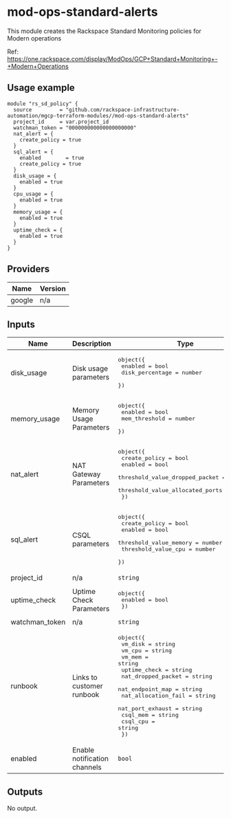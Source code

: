 # mod-ops-standard-alerts

This module creates the Rackspace Standard Monitoring policies for Modern operations

Ref: https://one.rackspace.com/display/ModOps/GCP+Standard+Monitoring+-+Modern+Operations


## Usage example
```
module "rs_sd_policy" {
  source         = "github.com/rackspace-infrastructure-automation/mgcp-terraform-modules//mod-ops-standard-alerts"
  project_id     = var.project_id
  watchman_token = "000000000000000000000"
  nat_alert = {
    create_policy = true
  }
  sql_alert = {
    enabled        = true
    create_policy = true
  }
  disk_usage = {
    enabled = true
  }
  cpu_usage = {
    enabled = true
  }
  memory_usage = {
    enabled = true
  }
  uptime_check = {
    enabled = true
  }
}
```

## Providers
| Name | Version |
|------|---------|
| google | n/a |

## Inputs

| Name | Description | Type | Default | Required |
|------|-------------|------|---------|:-----:|
| disk\_usage | Disk usage parameters | <pre>object({<br>    enabled         = bool<br>    disk_percentage = number<br>  })<br></pre> | <pre>{<br>  "disk_percentage": 10,<br>  "enabled": false<br>}<br></pre> | no |
| memory\_usage | Memory Usage Parameters | <pre>object({<br>    enabled       = bool<br>    mem_threshold = number <br>  })<br></pre> | <pre>{<br>  "enabled": false,<br>  "mem_threshold": 98<br>}<br></pre> | no |
| nat\_alert | NAT Gateway Parameters | <pre>object({<br>    create_policy                   = bool<br>    enabled                         = bool<br>    threshold_value_dropped_packet  = number<br>    threshold_value_allocated_ports = number<br>  })| <pre>{<br>  "create_policy: false,<br>  "enabled": false,<br>  "threshold_value_dropped_packet": 0,<br>  "threshold_value_allocated_ports": 64512<br>}<br></pre> | no |
| sql\_alert | CSQL parameters | <pre>object({<br>    create_policy          = bool<br>    enabled                = bool<br>    threshold_value_memory = number<br>    threshold_value_cpu    = number <br>  })<br></pre> | <pre>{<br>  "create_policy": false,<br>  "enabled": false,<br>  "threshold_value_memory": 0.99, <br>  "threshold_value_cpu": 0.99<br>}<br></pre> | no |
| project\_id | n/a | `string` | n/a | yes |
| uptime\_check | Uptime Check Parameters |  <pre>object({<br>    enabled         = bool<br>   })<br></pre> | <pre>{<br>  "enabled": false,<br>}<br></pre> | no |
| watchman\_token | n/a | `string` | n/a | yes |
| runbook | Links to customer runbook | <pre>object({<br>    vm_disk             = string<br>    vm_cpu              = string<br>    vm_mem              = string<br>    uptime_check        = string<br>    nat_dropped_packet  = string<br>    nat_endpoint_map    = string<br>    nat_allocation_fail = string<br>    nat_port_exhaust    = string<br>    csql_mem            = string<br>    csql_cpu            = string<br>  })<br></pre> | <pre>{<br>  "vm_disk": "https://one.rackspace.com/display/PCMS/GCP+Standard+Monitoring+-+Modern+Operations#GCPStandardMonitoring-ModernOperations-Standard/RecommendedMonitors",<br>  "vm_cpu": "https://one.rackspace.com/display/PCMS/GCP+Standard+Monitoring+-+Modern+Operations#GCPStandardMonitoring-ModernOperations-Standard/RecommendedMonitors",<br>  "vm_mem": "https://one.rackspace.com/display/PCMS/GCP+Standard+Monitoring+-+Modern+Operations#GCPStandardMonitoring-ModernOperations-Standard/RecommendedMonitors",<br>  "uptime_check": "https://one.rackspace.com/display/PCMS/GCP+Standard+Monitoring+-+Modern+Operations#GCPStandardMonitoring-ModernOperations-Standard/RecommendedMonitors",<br>  "nat_dropped_packet": "https://one.rackspace.com/display/PCMS/GCP+Standard+Monitoring+-+Modern+Operations#GCPStandardMonitoring-ModernOperations-Networking(NAT)",<br>  "nat_endpoint_map": "https://one.rackspace.com/display/PCMS/GCP+Standard+Monitoring+-+Modern+Operations#GCPStandardMonitoring-ModernOperations-Networking(NAT)",<br>  "nat_allocation_fail": "https://one.rackspace.com/display/PCMS/GCP+Standard+Monitoring+-+Modern+Operations#GCPStandardMonitoring-ModernOperations-Networking(NAT)",<br>  "nat_port_exhaust": "https://one.rackspace.com/display/PCMS/GCP+Standard+Monitoring+-+Modern+Operations#GCPStandardMonitoring-ModernOperations-Networking(NAT)",<br>  "csql_mem": "https://one.rackspace.com/display/PCMS/GCP+Standard+Monitoring+-+Modern+Operations#GCPStandardMonitoring-ModernOperations-Databases-CloudSQL(asperCustomerRequirement)",<br>  "csql_cpu": "https://one.rackspace.com/display/PCMS/GCP+Standard+Monitoring+-+Modern+Operations#GCPStandardMonitoring-ModernOperations-Databases-CloudSQL(asperCustomerRequirement)",<br>}<br></pre> | no
| enabled | Enable notification channels | `bool` | false | no

## Outputs

No output.
